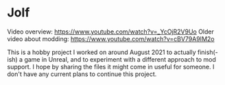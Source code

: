 # Jolf

Video overview: https://www.youtube.com/watch?v=_YcOjR2V9Uo
Older video about modding: https://www.youtube.com/watch?v=cBV79A9IM2o

This is a hobby project I worked on around August 2021 to actually finish(-ish) a game in Unreal, and to experiment with a different approach to mod support. I hope by sharing the files it might come in useful for someone. I don't have any current plans to continue this project.